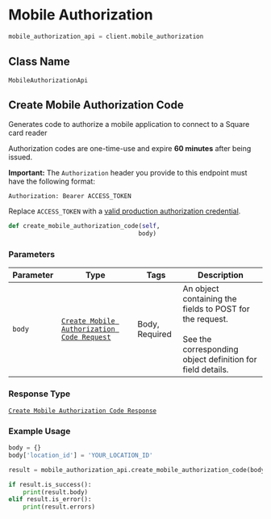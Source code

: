 # Mobile Authorization

```python
mobile_authorization_api = client.mobile_authorization
```

## Class Name

`MobileAuthorizationApi`

## Create Mobile Authorization Code

Generates code to authorize a mobile application to connect to a Square card reader

Authorization codes are one-time-use and expire __60 minutes__ after being issued.

__Important:__ The `Authorization` header you provide to this endpoint must have the following format:

```
Authorization: Bearer ACCESS_TOKEN
```

Replace `ACCESS_TOKEN` with a
[valid production authorization credential](https://developer.squareup.com/docs/docs/build-basics/access-tokens).

```python
def create_mobile_authorization_code(self,
                                    body)
```

### Parameters

| Parameter | Type | Tags | Description |
|  --- | --- | --- | --- |
| `body` | [`Create Mobile Authorization Code Request`](/doc/models/create-mobile-authorization-code-request.md) | Body, Required | An object containing the fields to POST for the request.<br><br>See the corresponding object definition for field details. |

### Response Type

[`Create Mobile Authorization Code Response`](/doc/models/create-mobile-authorization-code-response.md)

### Example Usage

```python
body = {}
body['location_id'] = 'YOUR_LOCATION_ID'

result = mobile_authorization_api.create_mobile_authorization_code(body)

if result.is_success():
    print(result.body)
elif result.is_error():
    print(result.errors)
```

